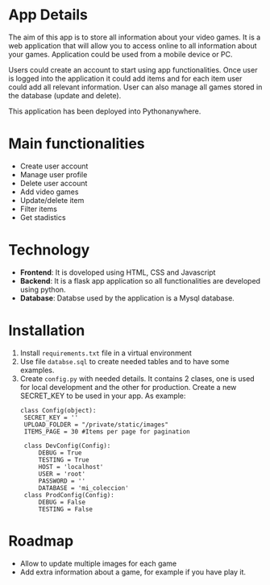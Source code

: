 # App Details

The aim of this app is to store all information about your video games. It is a web application that will allow you to access online to all information about your games. Application could be used from a mobile device or PC.

Users could create an account to start using app functionalities. Once user is logged into the application it could add items and for each item user could add all relevant information. User can also manage all games stored in the database (update and delete).

This application has been deployed into Pythonanywhere.

# Main functionalities

- Create user account
- Manage user profile
- Delete user account
- Add video games
- Update/delete item
- Filter items
- Get stadistics 

# Technology

- **Frontend**: It is doveloped using HTML, CSS and Javascript
- **Backend**: It is a flask app application so all functionalities are developed using python.
- **Database**: Databse used by the application is a Mysql database.

# Installation

1. Install `requirements.txt` file in a virtual environment
2. Use file `databse.sql` to create needed tables and to have some examples.
3. Create  `config.py` with needed details. It contains 2 clases, one is used for local development and the other for production. Create a new SECRET_KEY to be used in your app.
   As example:
   ``` 
   class Config(object):
    SECRET_KEY = ''
    UPLOAD_FOLDER = "/private/static/images"
    ITEMS_PAGE = 30 #Items per page for pagination

    class DevConfig(Config):
        DEBUG = True
        TESTING = True    
        HOST = 'localhost'
        USER = 'root'
        PASSWORD = ''
        DATABASE = 'mi_coleccion'
    class ProdConfig(Config):
        DEBUG = False
        TESTING = False      
    ```

# Roadmap

- Allow to update multiple images for each game
- Add extra information about a game, for example if you have play it. 

